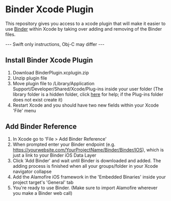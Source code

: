 # Binder Xcode Plugin
This repository gives you access to a xcode plugin that will make it easier to use [Binder](https://www.nuget.org/packages/Binder/) within Xcode by taking over adding and removing of the Binder files.

--- Swift only instructions, Obj-C may differ ---

## Install Binder Xcode Plugin
1. Download BinderPlugin.xcplugin.zip
2. Unzip plugin file
3. Move plugin file to /Library/Application Support/Developer/Shared/Xcode/Plug-ins inside your user folder (The library folder is a hidden folder, click [here](http://www.wikihow.com/Show-Hidden-Files-and-Folders-on-Mac-OS-X) for help; if the Plug-ins folder does not exist create it)
4. Restart Xcode and you should have two new fields within your Xcode 'File' menu

## Add Binder Reference
1. In Xcode go to 'File > Add Binder Reference'
2. When prompted enter your Binder endpoint (e.g. https://yourwebsite.com/YourProjectName/Binder/Binder/IOS), which is just a link to your Binder iOS Data Layer
3. Click 'Add Binder' and wait until Binder is downloaded and added. The adding process is finished when all your groups/folder in your Xcode navigator collapse
4. Add the Alamofire iOS framework in the 'Embedded Binaries' inside your project target's 'General' tab
5. You're ready to use Binder. (Make sure to import Alamofire wherever you make a Binder web call)
